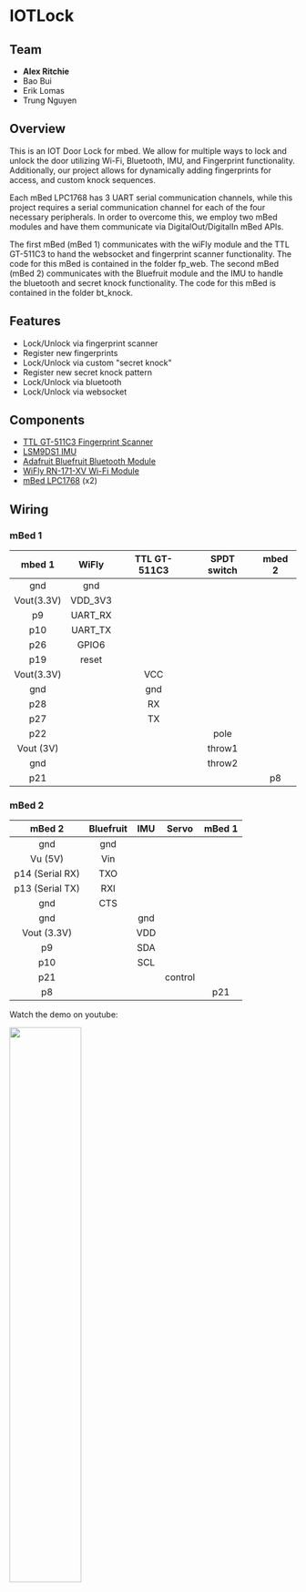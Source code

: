 # IOTLock

## Team
- **Alex Ritchie**
- Bao Bui
- Erik Lomas
- Trung Nguyen

## Overview 

This is an IOT Door Lock for mbed. We allow for multiple ways to lock and unlock the door utilizing Wi-Fi, Bluetooth, IMU, and Fingerprint functionality. Additionally, our project allows for dynamically adding fingerprints for access, and custom knock sequences.

Each mBed LPC1768 has 3 UART serial communication channels, while this project requires a serial communication channel for each of the four necessary peripherals. In order to overcome this, we employ two mBed modules and have them communicate via DigitalOut/DigitalIn mBed APIs.

The first mBed (mBed 1) communicates with the wiFly module and the TTL GT-511C3
to hand the websocket and fingerprint scanner functionality. The code for this
mBed is contained in the folder fp_web. The second mBed (mBed 2) communicates
with the Bluefruit module and the IMU to handle the bluetooth and secret knock
functionality. The code for this mBed is contained in the folder bt_knock. 

## Features 
- Lock/Unlock via fingerprint scanner
- Register new fingerprints
- Lock/Unlock via custom "secret knock"
- Register new secret knock pattern
- Lock/Unlock via bluetooth
- Lock/Unlock via websocket

## Components
- [TTL GT-511C3 Fingerprint Scanner](https://developer.mbed.org/users/beanmachine44/notebook/fingerprint-scanner1/) 
- [LSM9DS1 IMU](https://developer.mbed.org/components/LSM9DS1-IMU/)
- [Adafruit Bluefruit Bluetooth Module](https://developer.mbed.org/users/4180_1/notebook/adafruit-bluefruit-le-uart-friend---bluetooth-low-/) 
- [WiFly RN-171-XV Wi-Fi Module](https://developer.mbed.org/components/Roving-Networks-WiFly-RN-171-XV/)
- [mBed LPC1768](https://os.mbed.com/platforms/mbed-LPC1768/) (x2)

## Wiring
### mBed 1
mbed 1|WiFly|TTL GT-511C3|SPDT switch|mbed 2
:---:|:---:|:---:|:---:|:---:
gnd|gnd||||
Vout(3.3V)|VDD_3V3||||
p9|UART_RX||||
p10|UART_TX||||
p26|GPIO6||||
p19|reset||||
Vout(3.3V)||VCC|||
gnd||gnd|||
p28||RX|||
p27||TX|||
p22|||pole||
Vout (3V)|||throw1||
gnd|||throw2||
p21||||p8|

### mBed 2
mBed 2|Bluefruit|IMU|Servo|mBed 1
:---:|:---:|:---:|:---:|:---:
gnd|gnd||||
Vu (5V)|Vin||||
p14 (Serial RX)|TXO||||
p13 (Serial TX)|RXI||||
gnd|CTS||||
gnd||gnd|||
Vout (3.3V)||VDD|||
p9||SDA|||
p10||SCL|||
p21|||control||
p8||||p21|

Watch the demo on youtube:

[<img src="https://img.youtube.com/vi/mMZ7KekosEs/maxresdefault.jpg" width="50%">](https://youtu.be/mMZ7KekosEs)
